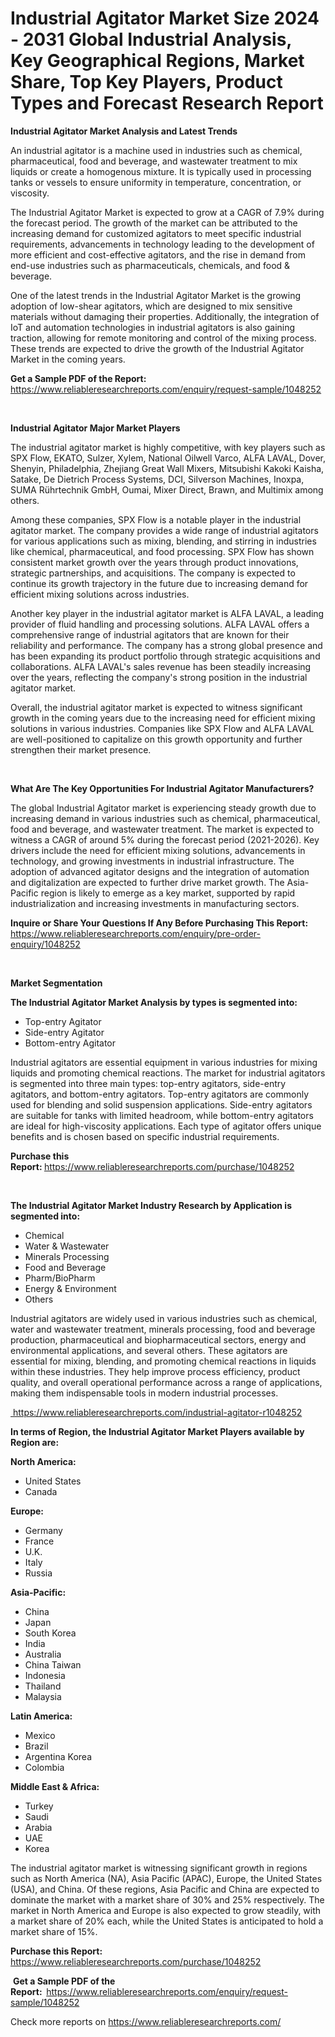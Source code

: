 <p><h1>Industrial Agitator Market Size 2024 - 2031 Global Industrial Analysis, Key Geographical Regions, Market Share, Top Key Players, Product Types and Forecast Research Report</h1></p><p><strong>Industrial Agitator Market Analysis and Latest Trends</strong></p>
<p><p>An industrial agitator is a machine used in industries such as chemical, pharmaceutical, food and beverage, and wastewater treatment to mix liquids or create a homogenous mixture. It is typically used in processing tanks or vessels to ensure uniformity in temperature, concentration, or viscosity.</p><p>The Industrial Agitator Market is expected to grow at a CAGR of 7.9% during the forecast period. The growth of the market can be attributed to the increasing demand for customized agitators to meet specific industrial requirements, advancements in technology leading to the development of more efficient and cost-effective agitators, and the rise in demand from end-use industries such as pharmaceuticals, chemicals, and food & beverage.</p><p>One of the latest trends in the Industrial Agitator Market is the growing adoption of low-shear agitators, which are designed to mix sensitive materials without damaging their properties. Additionally, the integration of IoT and automation technologies in industrial agitators is also gaining traction, allowing for remote monitoring and control of the mixing process. These trends are expected to drive the growth of the Industrial Agitator Market in the coming years.</p></p>
<p><strong>Get a Sample PDF of the Report:&nbsp;</strong> <a href="https://www.reliableresearchreports.com/enquiry/request-sample/1048252">https://www.reliableresearchreports.com/enquiry/request-sample/1048252</a></p>
<p>&nbsp;</p>
<p><strong>Industrial Agitator Major Market Players</strong></p>
<p><p>The industrial agitator market is highly competitive, with key players such as SPX Flow, EKATO, Sulzer, Xylem, National Oilwell Varco, ALFA LAVAL, Dover, Shenyin, Philadelphia, Zhejiang Great Wall Mixers, Mitsubishi Kakoki Kaisha, Satake, De Dietrich Process Systems, DCI, Silverson Machines, Inoxpa, SUMA Rührtechnik GmbH, Oumai, Mixer Direct, Brawn, and Multimix among others.</p><p>Among these companies, SPX Flow is a notable player in the industrial agitator market. The company provides a wide range of industrial agitators for various applications such as mixing, blending, and stirring in industries like chemical, pharmaceutical, and food processing. SPX Flow has shown consistent market growth over the years through product innovations, strategic partnerships, and acquisitions. The company is expected to continue its growth trajectory in the future due to increasing demand for efficient mixing solutions across industries.</p><p>Another key player in the industrial agitator market is ALFA LAVAL, a leading provider of fluid handling and processing solutions. ALFA LAVAL offers a comprehensive range of industrial agitators that are known for their reliability and performance. The company has a strong global presence and has been expanding its product portfolio through strategic acquisitions and collaborations. ALFA LAVAL's sales revenue has been steadily increasing over the years, reflecting the company's strong position in the industrial agitator market.</p><p>Overall, the industrial agitator market is expected to witness significant growth in the coming years due to the increasing need for efficient mixing solutions in various industries. Companies like SPX Flow and ALFA LAVAL are well-positioned to capitalize on this growth opportunity and further strengthen their market presence.</p></p>
<p>&nbsp;</p>
<p><strong>What Are The Key Opportunities For Industrial Agitator Manufacturers?</strong></p>
<p><p>The global Industrial Agitator market is experiencing steady growth due to increasing demand in various industries such as chemical, pharmaceutical, food and beverage, and wastewater treatment. The market is expected to witness a CAGR of around 5% during the forecast period (2021-2026). Key drivers include the need for efficient mixing solutions, advancements in technology, and growing investments in industrial infrastructure. The adoption of advanced agitator designs and the integration of automation and digitalization are expected to further drive market growth. The Asia-Pacific region is likely to emerge as a key market, supported by rapid industrialization and increasing investments in manufacturing sectors.</p></p>
<p><strong>Inquire or Share Your Questions If Any Before Purchasing This Report:</strong> <a href="https://www.reliableresearchreports.com/enquiry/pre-order-enquiry/1048252">https://www.reliableresearchreports.com/enquiry/pre-order-enquiry/1048252</a></p>
<p>&nbsp;</p>
<p><strong>Market Segmentation</strong></p>
<p><strong>The Industrial Agitator Market Analysis by types is segmented into:</strong></p>
<p><ul><li>Top-entry Agitator</li><li>Side-entry Agitator</li><li>Bottom-entry Agitator</li></ul></p>
<p><p>Industrial agitators are essential equipment in various industries for mixing liquids and promoting chemical reactions. The market for industrial agitators is segmented into three main types: top-entry agitators, side-entry agitators, and bottom-entry agitators. Top-entry agitators are commonly used for blending and solid suspension applications. Side-entry agitators are suitable for tanks with limited headroom, while bottom-entry agitators are ideal for high-viscosity applications. Each type of agitator offers unique benefits and is chosen based on specific industrial requirements.</p></p>
<p><strong>Purchase this Report:&nbsp;</strong><a href="https://www.reliableresearchreports.com/purchase/1048252">https://www.reliableresearchreports.com/purchase/1048252</a></p>
<p>&nbsp;</p>
<p><strong>The Industrial Agitator Market Industry Research by Application is segmented into:</strong></p>
<p><ul><li>Chemical</li><li>Water & Wastewater</li><li>Minerals Processing</li><li>Food and Beverage</li><li>Pharm/BioPharm</li><li>Energy & Environment</li><li>Others</li></ul></p>
<p><p>Industrial agitators are widely used in various industries such as chemical, water and wastewater treatment, minerals processing, food and beverage production, pharmaceutical and biopharmaceutical sectors, energy and environmental applications, and several others. These agitators are essential for mixing, blending, and promoting chemical reactions in liquids within these industries. They help improve process efficiency, product quality, and overall operational performance across a range of applications, making them indispensable tools in modern industrial processes.</p></p>
<p><a href="https://www.reliableresearchreports.com/industrial-agitator-r1048252">&nbsp;https://www.reliableresearchreports.com/industrial-agitator-r1048252</a></p>
<p><strong>In terms of Region, the Industrial Agitator Market Players available by Region are:</strong></p>
<p>
    <p> <strong> North America: </strong>
        <ul>
            <li>United States</li>
            <li>Canada</li>
        </ul>
        </p> 
    <p> <strong> Europe: </strong>
        <ul>
            <li>Germany</li>
            <li>France</li>
            <li>U.K.</li>
            <li>Italy</li>
            <li>Russia</li>
        </ul>
        </p> 
    <p> <strong> Asia-Pacific: </strong>
        <ul>
            <li>China</li>
            <li>Japan</li>
            <li>South Korea</li>
            <li>India</li>
            <li>Australia</li>
            <li>China Taiwan</li>
            <li>Indonesia</li>
            <li>Thailand</li>
            <li>Malaysia</li>
        </ul>
        </p> 
    <p> <strong> Latin America: </strong>
        <ul>
            <li>Mexico</li>
            <li>Brazil</li>
            <li>Argentina Korea</li>
            <li>Colombia</li>
        </ul>
        </p> 
    <p> <strong> Middle East & Africa: </strong>
        <ul>
            <li>Turkey</li>
            <li>Saudi</li>
            <li>Arabia</li>
            <li>UAE</li>
            <li>Korea</li>
        </ul>
    </p>
    </p>
<p><p>The industrial agitator market is witnessing significant growth in regions such as North America (NA), Asia Pacific (APAC), Europe, the United States (USA), and China. Of these regions, Asia Pacific and China are expected to dominate the market with a market share of 30% and 25% respectively. The market in North America and Europe is also expected to grow steadily, with a market share of 20% each, while the United States is anticipated to hold a market share of 15%.</p></p>
<p><strong>Purchase this Report: </strong><a href="https://www.reliableresearchreports.com/purchase/1048252">https://www.reliableresearchreports.com/purchase/1048252</a></p>
<p>&nbsp;<strong>Get a Sample PDF of the Report:&nbsp;&nbsp;</strong><a href="https://www.reliableresearchreports.com/enquiry/request-sample/1048252">https://www.reliableresearchreports.com/enquiry/request-sample/1048252</a></p>
<p><strong></strong></p>
<p>Check more reports on <a href="https://www.reliableresearchreports.com/">https://www.reliableresearchreports.com/</a></p>